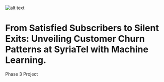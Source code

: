 ![alt text](https://www.telecomreviewafrica.com/images/stories/2022/06/Telecom_and_E-Business_Systems_Unlimited_Growth.jpg)
# From Satisfied Subscribers to Silent Exits: Unveiling Customer Churn Patterns at SyriaTel with Machine Learning.
Phase 3 Project
